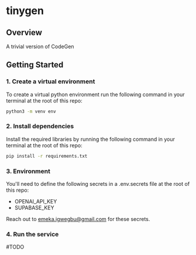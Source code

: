 # tinygen

## Overview
A trivial version of CodeGen

## Getting Started

### 1. Create a virtual environment
To create a virtual python environment run the following command in your terminal at the root of this repo:
```bash
python3 -m venv env
```

### 2. Install dependencies
Install the required libraries by running the following command in your terminal at the root of this repo:
```bash
pip install -r requirements.txt
```

### 3. Environment
You'll need to define the following secrets in a .env.secrets file at the root of this repo:
- OPENAI_API_KEY
- SUPABASE_KEY

Reach out to emeka.igwegbu@gmail.com for these secrets.

### 4. Run the service
#TODO